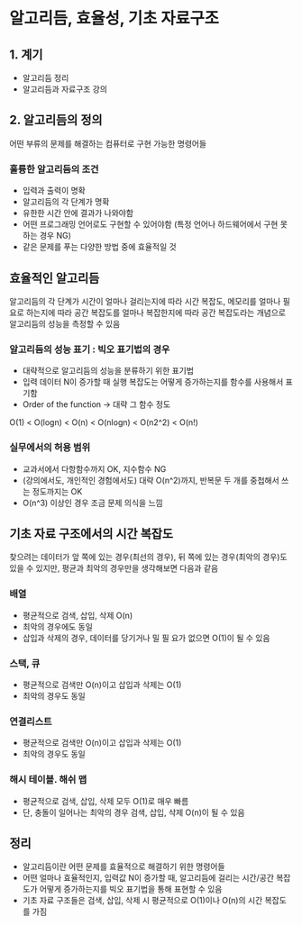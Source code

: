 # 알고리듬, 효율성, 기초 자료구조

## 1. 계기

- 알고리듬 정리
- 알고리듬과 자료구조 강의

## 2. 알고리듬의 정의

어떤 부류의 문제를 해결하는 컴퓨터로 구현 가능한 명령어들

### 훌륭한 알고리듬의 조건

- 입력과 출력이 명확
- 알고리듬의 각 단계가 명확
- 유한한 시간 안에 결과가 나와야함
- 어떤 프로그래밍 언어로도 구현할 수 있어야함 (특정 언어나 하드웨어에서 구현 못 하는 경우 NG)
- 같은 문제를 푸는 다양한 방법 중에 효율적일 것


## 효율적인 알고리듬

알고리듬의 각 단계가 시간이 얼마나 걸리는지에 따라 시간 복잡도, 메모리를 얼마나 필요로 하는지에 따라
 공간 복잡도를 얼마나 복잡한지에 따라 공간 복잡도라는 개념으로 알고리듬의 성능을 측정할 수 있음

### 알고리듬의 성능 표기 : 빅오 표기법의 경우

- 대략적으로 알고리듬의 성능을 분류하기 위한 표기법
- 입력 데이터 N이 증가할 때 실행 복잡도는 어떻게 증가하는지를 함수를 사용해서 표기함
- Order of the function -> 대략 그 함수 정도

O(1) < O(logn) < O(n) < O(nlogn) < O(n2^2) < O(n!)

### 실무에서의 허용 범위

- 교과서에서 다항함수까지 OK, 지수함수 NG
- (강의에서도, 개인적인 경험에서도) 대략 O(n^2)까지, 반복문 두 개를 중첩해서 쓰는 정도까지는 OK
- O(n^3) 이상인 경우 조금 문제 의식을 느낌

## 기초 자료 구조에서의 시간 복잡도

찾으려는 데이터가 앞 쪽에 있는 경우(최선의 경우), 뒤 쪽에 있는 경우(최악의 경우)도 있을 수 있지만, 평균과 최악의 경우만을 생각해보면 다음과 같음

### 배열

- 평균적으로 검색, 삽입, 삭제 O(n)
- 최악의 경우에도 동일
- 삽입과 삭제의 경우, 데이터를 당기거나 밀 필 요가 없으면 O(1)이 될 수 있음

### 스택, 큐

- 평균적으로 검색만 O(n)이고 삽입과 삭제는 O(1)
- 최악의 경우도 동일

### 연결리스트

- 평균적으로 검색만 O(n)이고 삽입과 삭제는 O(1)
- 최악의 경우도 동일

### 해시 테이블. 해쉬 맵

- 평균적으로 검색, 삽입, 삭제 모두 O(1)로 매우 빠름
- 단, 충돌이 일어나는 최악의 경우 검색, 삽입, 삭제 O(n)이 될 수 있음

## 정리

- 알고리듬이란 어떤 문제를 효율적으로 해결하기 위한 명령어들
- 어떤 얼마나 효율적인지, 입력값 N이 증가할 때, 알고리듬에 걸리는 시간/공간 복잡도가 어떻게 증가하는지를 빅오 표기법을 통해 표현할 수 있음
- 기초 자료 구조들은 검색, 삽입, 삭제 시 평균적으로 O(1)이나 O(n)의 시간 복잡도를 가짐